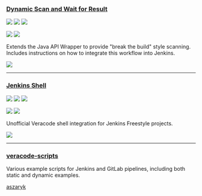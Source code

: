 ### [Dynamic Scan and Wait for Result](https://github.com/christyson/dynamic-scan-and-wait-for-result)

![](https://img.shields.io/github/stars/christyson/dynamic-scan-and-wait-for-result.svg?style=social)
![](https://img.shields.io/github/forks/christyson/dynamic-scan-and-wait-for-result.svg?style=social)
![](https://img.shields.io/github/watchers/christyson/dynamic-scan-and-wait-for-result.svg?style=social)

![](https://img.shields.io/github/languages/top/christyson/dynamic-scan-and-wait-for-result)
![](https://img.shields.io/github/contributors/christyson/dynamic-scan-and-wait-for-result)

Extends the Java API Wrapper to provide "break the build" style scanning. Includes instructions on how to integrate this workflow into Jenkins.

[![](https://img.shields.io/github/followers/christyson?label=christyson&style=social)](https://github/christyson)

---
### [Jenkins Shell](https://github.com/ian-c-leonard/veracode_jenkins_shell)

![](https://img.shields.io/github/stars/ian-c-leonard/veracode_jenkins_shell.svg?style=social)
![](https://img.shields.io/github/forks/ian-c-leonard/veracode_jenkins_shell.svg?style=social)
![](https://img.shields.io/github/watchers/ian-c-leonard/veracode_jenkins_shell.svg?style=social)

![](https://img.shields.io/github/languages/top/ian-c-leonard/veracode_jenkins_shell)
![](https://img.shields.io/github/contributors/ian-c-leonard/veracode_jenkins_shell)

Unofficial Veracode shell integration for Jenkins Freestyle projects.

[![](https://img.shields.io/github/followers/ian-c-leonard?label=ian-c-leonard&style=social)](https://github.com/ian-c-leonard)

---
### [veracode-scripts](https://gitlab.com/aszaryk/veracode-scripts)

Various example scripts for Jenkins and GitLab pipelines, including both static and dynamic examples.

[aszaryk](https://gitlab.com/aszaryk)
